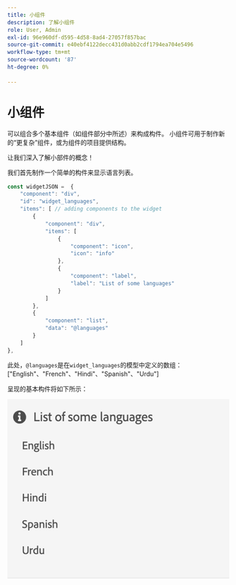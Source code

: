 ```yaml
---
title: 小组件
description: 了解小组件
role: User, Admin
exl-id: 96e960df-d595-4d58-8ad4-27057f857bac
source-git-commit: e40ebf4122decc431d0abb2cdf1794ea704e5496
workflow-type: tm+mt
source-wordcount: '87'
ht-degree: 0%

---
```


# 小组件

可以组合多个基本组件（如组件部分中所述）来构成构件。
小组件可用于制作新的“更复杂”组件，或为组件的项目提供结构。

让我们深入了解小部件的概念！

我们首先制作一个简单的构件来显示语言列表。

```js title="basicWidget.js"
const widgetJSON =  {
    "component": "div", 
    "id": "widget_languages", 
    "items": [ // adding components to the widget
        {
            "component": "div",
            "items": [
                {
                    "component": "icon",
                    "icon": "info"
                },
                {
                    "component": "label",
                    "label": "List of some languages"
                }
            ]
        },
        {
            "component": "list",
            "data": "@languages"
        }
    ]
},
```

此处，`@languages`是在`widget_languages`的模型中定义的数组： [&quot;English&quot;、&quot;French&quot;、&quot;Hindi&quot;、&quot;Spanish&quot;、&quot;Urdu&quot;]

呈现的基本构件将如下所示：

![basic_widget](imgs/basic_widget.png "基本构件")
